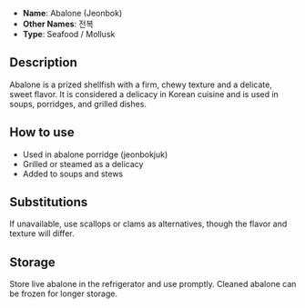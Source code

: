 - **Name**: Abalone (Jeonbok)
- **Other Names**: 전복
- **Type**: Seafood / Mollusk

## Description

Abalone is a prized shellfish with a firm, chewy texture and a delicate, sweet flavor. It is considered a delicacy in Korean cuisine and is used in soups, porridges, and grilled dishes.

## How to use

- Used in abalone porridge (jeonbokjuk)
- Grilled or steamed as a delicacy
- Added to soups and stews

## Substitutions

If unavailable, use scallops or clams as alternatives, though the flavor and texture will differ.

## Storage

Store live abalone in the refrigerator and use promptly. Cleaned abalone can be frozen for longer storage. 